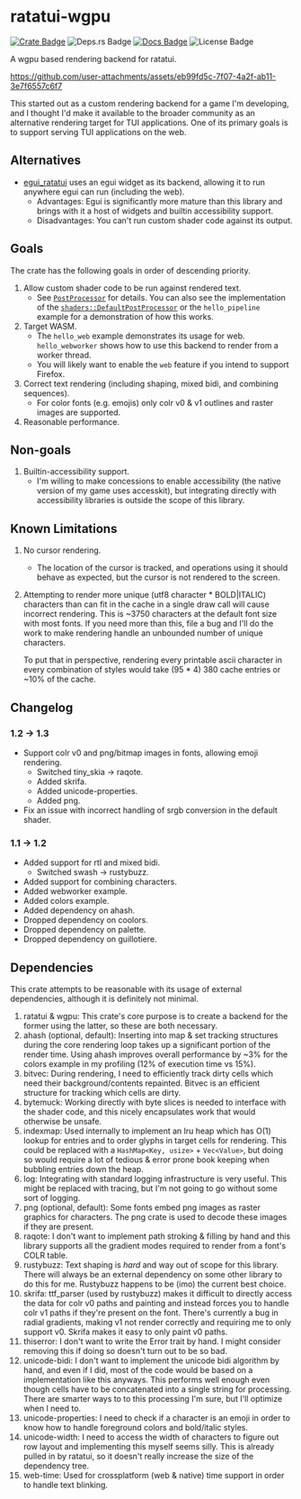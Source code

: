 # ratatui-wgpu
[![Crate Badge]](https://crates.io/crates/ratatui-wgpu)
![Deps.rs Badge]
[![Docs Badge]](https://docs.rs/ratatui-wgpu/latest/ratatui_wgpu/)
![License Badge]

A wgpu based rendering backend for ratatui.

https://github.com/user-attachments/assets/eb99fd5c-7f07-4a2f-ab11-3e7f6557c6f7

This started out as a custom rendering backend for a game I'm developing, and I thought I'd make it
available to the broader community as an alternative rendering target for TUI applications. One of
its primary goals is to support serving TUI applications on the web.

## Alternatives
- [egui_ratatui](https://crates.io/crates/egui_ratatui) uses an egui widget as its backend, allowing
  it to run anywhere egui can run (including the web).
  - Advantages: Egui is significantly more mature than this library and brings with it a host of
    widgets and builtin accessibility support.
  - Disadvantages: You can't run custom shader code against its output.

## Goals
The crate has the following goals in order of descending priority.
1. Allow custom shader code to be run against rendered text.
    - See
      [`PostProcessor`](https://docs.rs/ratatui-wgpu/latest/ratatui_wgpu/trait.PostProcessor.html)
      for details. You can also see the implementation of the
      [`shaders::DefaultPostProcessor`](https://docs.rs/ratatui-wgpu/latest/ratatui_wgpu/shaders/struct.DefaultPostProcessor.html)
      or the `hello_pipeline` example for a demonstration of how this works.
2. Target WASM.
    - The `hello_web` example demonstrates its usage for web. `hello_webworker` shows how to use
      this backend to render from a worker thread.
    - You will likely want to enable the `web` feature if you intend to support Firefox.
3. Correct text rendering (including shaping, mixed bidi, and combining sequences).
   - For color fonts (e.g. emojis) only colr v0 & v1 outlines and raster images are supported.
4. Reasonable performance.

## Non-goals
1. Builtin-accessibility support.
   - I'm willing to make concessions to enable accessibility (the native version of my game uses
     accesskit), but integrating directly with accessibility libraries is outside the scope of this
     library.

## Known Limitations
1. No cursor rendering.
    - The location of the cursor is tracked, and operations using it should behave as expected, but
      the cursor is not rendered to the screen.
2. Attempting to render more unique (utf8 character * BOLD|ITALIC) characters than can
   fit in the cache in a single draw call will cause incorrect rendering. This is ~3750 characters
   at the default font size with most fonts. If you need more than this, file a bug and I'll do the
   work to make rendering handle an unbounded number of unique characters.

   To put that in perspective, rendering every printable ascii character in every combination of
   styles would take (95 * 4) 380 cache entries or ~10% of the cache.

## Changelog
### 1.2 -> 1.3
- Support colr v0 and png/bitmap images in fonts, allowing emoji rendering.
  - Switched tiny_skia -> raqote.
  - Added skrifa.
  - Added unicode-properties.
  - Added png.
- Fix an issue with incorrect handling of srgb conversion in the default shader.
### 1.1 -> 1.2
- Added support for rtl and mixed bidi.
  - Switched swash -> rustybuzz.
- Added support for combining characters.
- Added webworker example.
- Added colors example.
- Added dependency on ahash.
- Dropped dependency on coolors.
- Dropped dependency on palette.
- Dropped dependency on guillotiere.

## Dependencies
This crate attempts to be reasonable with its usage of external dependencies, although it is
definitely not minimal.
1. ratatui & wgpu: This crate's core purpose is to create a backend for the former using the latter,
   so these are both necessary.
2. ahash (optional, default): Inserting into map & set tracking structures during the core rendering
   loop takes up a significant portion of the render time. Using ahash improves overall performance
   by ~3% for the colors example in my profiling (12% of execution time vs 15%).
3. bitvec: During rendering, I need to efficiently track dirty cells which need their
   background/contents repainted. Bitvec is an efficient structure for tracking which cells are
   dirty.
4. bytemuck: Working directly with byte slices is needed to interface with the shader code, and this
   nicely encapsulates work that would otherwise be unsafe.
5. indexmap: Used internally to implement an lru heap which has O(1) lookup for entries and to order
   glyphs in target cells for rendering. This could be replaced with a `HashMap<Key, usize>` +
   `Vec<Value>`, but doing so would require a lot of tedious & error prone book keeping when
   bubbling entries down the heap.
6. log: Integrating with standard logging infrastructure is very useful. This might be replaced with
   tracing, but I'm not going to go without some sort of logging.
7. png (optional, default): Some fonts embed png images as raster graphics for characters. The png
   crate is used to decode these images if they are present.
8. raqote: I don't want to implement path stroking & filling by hand and this library supports all
   the gradient modes required to render from a font's COLR table.
9. rustybuzz: Text shaping is _hard_ and way out of scope for this library. There will always be an
   external dependency on some other library to do this for me. Rustybuzz happens to be (imo) the
   current best choice.
10. skrifa: ttf_parser (used by rustybuzz) makes it difficult to directly access the data for colr
    v0 paths and painting and instead forces you to handle colr v1 paths if they're present on the
    font. There's currently a bug in radial gradients, making v1 not render correctly and requiring
    me to only support v0. Skrifa makes it easy to only paint v0 paths.
11. thiserror: I don't want to write the Error trait by hand. I might consider removing this if
    doing so doesn't turn out to be so bad.
12. unicode-bidi: I don't want to implement the unicode bidi algorithm by hand, and even if I did,
    most of the code would be based on a implementation like this anyways. This performs well enough
    even though cells have to be concatenated into a single string for processing. There are smarter
    ways to to this processing I'm sure, but I'll optimize when I need to.
13. unicode-properties: I need to check if a character is an emoji in order to know how to handle
    foreground colors and bold/italic styles.
14. unicode-width: I need to access the width of characters to figure out row layout and
    implementing this myself seems silly. This is already pulled in by ratatui, so it doesn't really
    increase the size of the dependency tree.
15. web-time: Used for crossplatform (web & native) time support in order to handle text blinking.

[Crate Badge]: https://img.shields.io/crates/v/ratatui-wgpu?logo=rust&style=flat-square
[Deps.rs Badge]: https://deps.rs/repo/github/jesterhearts/ratatui-wgpu/status.svg?style=flat-square
[Docs Badge]: https://img.shields.io/docsrs/ratatui-wgpu?logo=rust&style=flat-square
[License Badge]: https://img.shields.io/crates/l/ratatui-wgpu?style=flat-square
